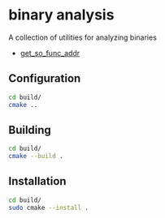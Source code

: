 # binary analysis

A collection of utilities for analyzing binaries

* [get_so_func_addr](get_so_func_addr)

## Configuration
```bash
cd build/
cmake ..
```

## Building
```bash
cd build/
cmake --build .
```

## Installation
```bash
cd build/
sudo cmake --install .
```